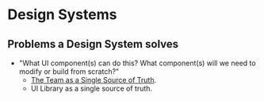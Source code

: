 # Design Systems

## Problems a Design System solves

- "What UI component(s) can do this? What component(s) will we need to modify or build from scratch?"
    - [The Team as a Single Source of Truth](https://css-tricks.com/newsletter/167/).
    - UI Library as a single source of truth.